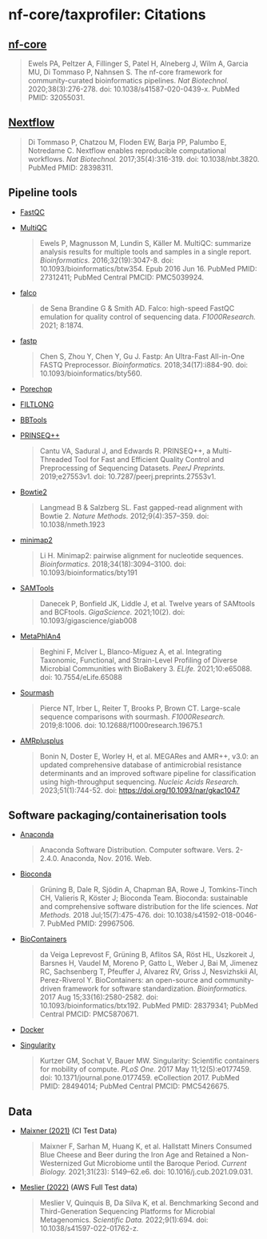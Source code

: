 # nf-core/taxprofiler: Citations

## [nf-core](https://pubmed.ncbi.nlm.nih.gov/32055031/)

> Ewels PA, Peltzer A, Fillinger S, Patel H, Alneberg J, Wilm A, Garcia MU, Di Tommaso P, Nahnsen S. The nf-core framework for community-curated bioinformatics pipelines. *Nat Biotechnol.* 2020;38(3):276-278. doi: 10.1038/s41587-020-0439-x. PubMed PMID: 32055031.

## [Nextflow](https://pubmed.ncbi.nlm.nih.gov/28398311/)

> Di Tommaso P, Chatzou M, Floden EW, Barja PP, Palumbo E, Notredame C. Nextflow enables reproducible computational workflows. *Nat Biotechnol.* 2017;35(4):316-319. doi: 10.1038/nbt.3820. PubMed PMID: 28398311.

## Pipeline tools

- [FastQC](https://www.bioinformatics.babraham.ac.uk/projects/fastqc/)

- [MultiQC](https://pubmed.ncbi.nlm.nih.gov/27312411/)

  > Ewels P, Magnusson M, Lundin S, Käller M. MultiQC: summarize analysis results for multiple tools and samples in a single report. *Bioinformatics.* 2016;32(19):3047-8. doi: 10.1093/bioinformatics/btw354. Epub 2016 Jun 16. PubMed PMID: 27312411; PubMed Central PMCID: PMC5039924.

- [falco](https://doi.org/10.12688/f1000research.21142.2)

  > de Sena Brandine G & Smith AD. Falco: high-speed FastQC emulation for quality control of sequencing data. *F1000Research.* 2021; 8:1874.

- [fastp](https://doi.org/10.1093/bioinformatics/bty560)

  > Chen S, Zhou Y, Chen Y, Gu J. Fastp: An Ultra-Fast All-in-One FASTQ Preprocessor. *Bioinformatics.* 2018;34(17):i884-90. doi: 10.1093/bioinformatics/bty560.

- [Porechop](https://github.com/rrwick/Porechop)

- [FILTLONG](https://github.com/rrwick/Filtlong)

- [BBTools](http://sourceforge.net/projects/bbmap/)

- [PRINSEQ++](https://doi.org/10.7287/peerj.preprints.27553v1)

  > Cantu VA, Sadural J, and Edwards R. PRINSEQ++, a Multi-Threaded Tool for Fast and Efficient Quality Control and Preprocessing of Sequencing Datasets. *PeerJ Preprints.* 2019;e27553v1. doi: 10.7287/peerj.preprints.27553v1.

- [Bowtie2](https://doi.org/10.1038/nmeth.1923)

  > Langmead B & Salzberg SL. Fast gapped-read alignment with Bowtie 2. *Nature Methods.* 2012;9(4):357–359. doi: 10.1038/nmeth.1923

- [minimap2](https://doi.org/10.1093/bioinformatics/bty191)

  > Li H. Minimap2: pairwise alignment for nucleotide sequences. *Bioinformatics.* 2018;34(18):3094–3100. doi: 10.1093/bioinformatics/bty191

- [SAMTools](https://doi.org/10.1093/gigascience/giab008)

  > Danecek P, Bonfield JK, Liddle J, et al. Twelve years of SAMtools and BCFtools. *GigaScience.* 2021;10(2). doi: 10.1093/gigascience/giab008

- [MetaPhlAn4](https://doi.org/10.7554/eLife.65088)

  > Beghini F, McIver L, Blanco-Míguez A, et al. Integrating Taxonomic, Functional, and Strain-Level Profiling of Diverse Microbial Communities with BioBakery 3. *ELife.* 2021;10:e65088. doi: 10.7554/eLife.65088

- [Sourmash](https://doi.org/10.12688/f1000research.19675.1)

  > Pierce NT, Irber L, Reiter T, Brooks P, Brown CT. Large-scale sequence comparisons with sourmash. *F1000Research.* 2019;8:1006. doi: 10.12688/f1000research.19675.1

- [AMRplusplus](https://doi.org/10.1093/nar/gkac1047)

  > Bonin N, Doster E, Worley H, et al. MEGARes and AMR++, v3.0: an updated comprehensive database of antimicrobial resistance determinants and an improved software pipeline for classification using high-throughput sequencing. *Nucleic Acids Research.* 2023;51(1):744-52. doi: https://doi.org/10.1093/nar/gkac1047

## Software packaging/containerisation tools

- [Anaconda](https://anaconda.com)

  > Anaconda Software Distribution. Computer software. Vers. 2-2.4.0. Anaconda, Nov. 2016. Web.

- [Bioconda](https://pubmed.ncbi.nlm.nih.gov/29967506/)

  > Grüning B, Dale R, Sjödin A, Chapman BA, Rowe J, Tomkins-Tinch CH, Valieris R, Köster J; Bioconda Team. Bioconda: sustainable and comprehensive software distribution for the life sciences. *Nat Methods.* 2018 Jul;15(7):475-476. doi: 10.1038/s41592-018-0046-7. PubMed PMID: 29967506.

- [BioContainers](https://pubmed.ncbi.nlm.nih.gov/28379341/)

  > da Veiga Leprevost F, Grüning B, Aflitos SA, Röst HL, Uszkoreit J, Barsnes H, Vaudel M, Moreno P, Gatto L, Weber J, Bai M, Jimenez RC, Sachsenberg T, Pfeuffer J, Alvarez RV, Griss J, Nesvizhskii AI, Perez-Riverol Y. BioContainers: an open-source and community-driven framework for software standardization. *Bioinformatics.* 2017 Aug 15;33(16):2580-2582. doi: 10.1093/bioinformatics/btx192. PubMed PMID: 28379341; PubMed Central PMCID: PMC5870671.

- [Docker](https://dl.acm.org/doi/10.5555/2600239.2600241)

- [Singularity](https://pubmed.ncbi.nlm.nih.gov/28494014/)
  > Kurtzer GM, Sochat V, Bauer MW. Singularity: Scientific containers for mobility of compute. *PLoS One.* 2017 May 11;12(5):e0177459. doi: 10.1371/journal.pone.0177459. eCollection 2017. PubMed PMID: 28494014; PubMed Central PMCID: PMC5426675.

## Data

- [Maixner (2021)](https://doi.org/10.1016/j.cub.2021.09.031) (CI Test Data)

  > Maixner F, Sarhan M, Huang K, et al. Hallstatt Miners Consumed Blue Cheese and Beer during the Iron Age and Retained a Non-Westernized Gut Microbiome until the Baroque Period. *Current Biology.* 2021;31(23): 5149–62.e6. doi: 10.1016/j.cub.2021.09.031.

- [Meslier (2022)](https://doi.org/10.1038/s41597-022-01762-z) (AWS Full Test data)

  > Meslier V, Quinquis B, Da Silva K, et al. Benchmarking Second and Third-Generation Sequencing Platforms for Microbial Metagenomics. *Scientific Data.* 2022;9(1):694. doi: 10.1038/s41597-022-01762-z.
